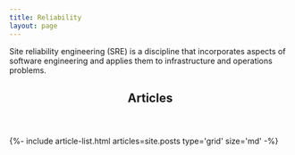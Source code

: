 ```yaml
---
title: Reliability
layout: page
---
```


Site reliability engineering (SRE) is a discipline that incorporates aspects of
software engineering and applies them to infrastructure and operations problems.

<div class="layout--articles">
  <section class="my-5">
    <header><h2 id="page-layout">Articles</h2></header>
    {%- include article-list.html articles=site.posts type='grid' size='md' -%}
  </section>
</div>
